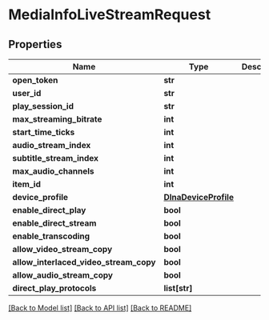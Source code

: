 # MediaInfoLiveStreamRequest

## Properties
Name | Type | Description | Notes
------------ | ------------- | ------------- | -------------
**open_token** | **str** |  | [optional] 
**user_id** | **str** |  | [optional] 
**play_session_id** | **str** |  | [optional] 
**max_streaming_bitrate** | **int** |  | [optional] 
**start_time_ticks** | **int** |  | [optional] 
**audio_stream_index** | **int** |  | [optional] 
**subtitle_stream_index** | **int** |  | [optional] 
**max_audio_channels** | **int** |  | [optional] 
**item_id** | **int** |  | [optional] 
**device_profile** | [**DlnaDeviceProfile**](DlnaDeviceProfile.md) |  | [optional] 
**enable_direct_play** | **bool** |  | [optional] 
**enable_direct_stream** | **bool** |  | [optional] 
**enable_transcoding** | **bool** |  | [optional] 
**allow_video_stream_copy** | **bool** |  | [optional] 
**allow_interlaced_video_stream_copy** | **bool** |  | [optional] 
**allow_audio_stream_copy** | **bool** |  | [optional] 
**direct_play_protocols** | **list[str]** |  | [optional] 

[[Back to Model list]](../README.md#documentation-for-models) [[Back to API list]](../README.md#documentation-for-api-endpoints) [[Back to README]](../README.md)

